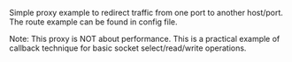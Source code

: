 Simple proxy example to redirect traffic from one port to another host/port.
The route example can be found in config file. 

Note: This proxy is NOT about performance. 
This is a practical example of callback technique for basic socket select/read/write operations. 

